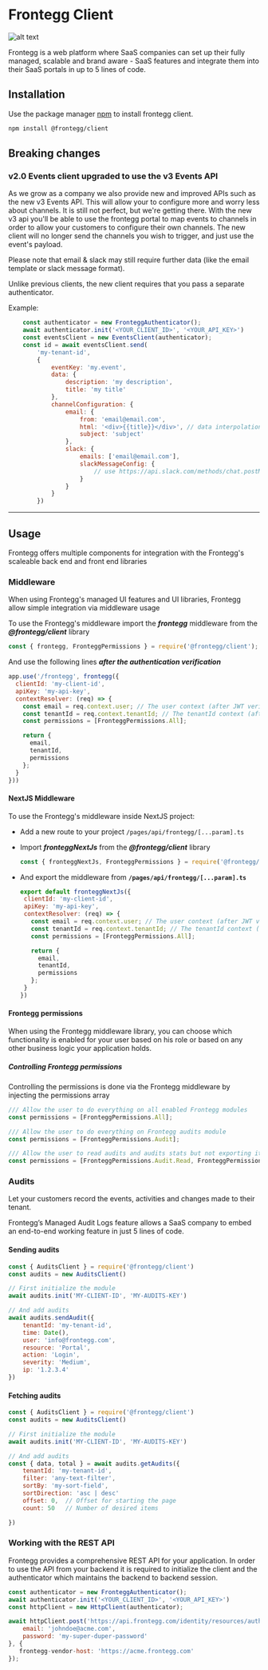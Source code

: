 # Frontegg Client

![alt text](https://fronteggstuff.blob.core.windows.net/frongegg-logos/logo-transparent.png)

Frontegg is a web platform where SaaS companies can set up their fully managed, scalable and brand aware - SaaS features and integrate them into their SaaS portals in up to 5 lines of code.


## Installation

Use the package manager [npm](https://www.npmjs.com/) to install frontegg client.

```bash
npm install @frontegg/client
```

## Breaking changes

### v2.0 Events client upgraded to use the v3 Events API

As we grow as a company we also provide new and improved APIs such as the new v3 Events API.
This will allow your to configure more and worry less about channels. It is still not perfect, but we're getting there.
With the new v3 api you'll be able to use the frontegg portal to map events to channels in order to allow your customers to configure their own channels.
The new client will no longer send the channels you wish to trigger, and just use the event's payload.

Please note that email & slack may still require further data (like the email template or slack message format).

Unlike previous clients, the new client requires that you pass a separate authenticator.

Example: 
```javascript
	const authenticator = new FronteggAuthenticator();
	await authenticator.init('<YOUR_CLIENT_ID>', '<YOUR_API_KEY>')
	const eventsClient = new EventsClient(authenticator);
	const id = await eventsClient.send(
		'my-tenant-id',
		{
			eventKey: 'my.event',
			data: {
				description: 'my description',
				title: 'my title'
			},
			channelConfiguration: {
				email: {
					from: 'email@email.com',
					html: '<div>{{title}}</div>', // data interpolation using the event data
					subject: 'subject'
				},
				slack: {
					emails: ['email@email.com'],
					slackMessageConfig: {
						// use https://api.slack.com/methods/chat.postMessage data format to fill this configuration
					}
				}
			}
		})
```

---
## Usage

Frontegg offers multiple components for integration with the Frontegg's scaleable back end and front end libraries

### Middleware

When using Frontegg's managed UI features and UI libraries, Frontegg allow simple integration via middleware usage

To use the Frontegg's middleware import the ***frontegg*** middleware from the ***@frontegg/client*** library

```javascript
const { frontegg, FronteggPermissions } = require('@frontegg/client');
```

And use the following lines ***after the authentication verification***

```javascript
app.use('/frontegg', frontegg({
  clientId: 'my-client-id',
  apiKey: 'my-api-key',
  contextResolver: (req) => {
    const email = req.context.user; // The user context (after JWT verification)
    const tenantId = req.context.tenantId; // The tenantId context (after JWT verification)
    const permissions = [FronteggPermissions.All];

    return {
      email,
      tenantId,
      permissions
    };
  }
}))
```

#### NextJS Middleware

To use the Frontegg's middleware inside NextJS project: 
 - Add a new route to your project `/pages/api/frontegg/[...param].ts`
 - Import ***fronteggNextJs***  from the ***@frontegg/client*** library

    ```javascript
    const { fronteggNextJs, FronteggPermissions } = require('@frontegg/client');
    ```

 - And export the middleware from **`/pages/api/frontegg/[...param].ts`**

    ```javascript
    export default fronteggNextJs({
     clientId: 'my-client-id',
     apiKey: 'my-api-key',
     contextResolver: (req) => {
       const email = req.context.user; // The user context (after JWT verification)
       const tenantId = req.context.tenantId; // The tenantId context (after JWT verification)
       const permissions = [FronteggPermissions.All];
    
       return {
         email,
         tenantId,
         permissions
       };
     }
    })
    ```


#### Frontegg permissions

When using the Frontegg middleware library, you can choose which functionality is enabled for your user based on his role or based on any other business logic your application holds.

##### Controlling Frontegg permissions

Controlling the permissions is done via the Frontegg middleware by injecting the permissions array

```javascript
/// Allow the user to do everything on all enabled Frontegg modules
const permissions = [FronteggPermissions.All]; 
```

```javascript
/// Allow the user to do everything on Frontegg audits module
const permissions = [FronteggPermissions.Audit]; 
```

```javascript
/// Allow the user to read audits and audits stats but not exporting it
const permissions = [FronteggPermissions.Audit.Read, FronteggPermissions.Audit.Stats]; 
```
### Audits

Let your customers record the events, activities and changes made to their tenant.

Frontegg’s Managed Audit Logs feature allows a SaaS company to embed an end-to-end working feature in just 5 lines of code.


#### Sending audits

```javascript
const { AuditsClient } = require('@frontegg/client')
const audits = new AuditsClient()

// First initialize the module
await audits.init('MY-CLIENT-ID', 'MY-AUDITS-KEY')

// And add audits
await audits.sendAudit({
    tenantId: 'my-tenant-id',
    time: Date(),
    user: 'info@frontegg.com',
    resource: 'Portal',
    action: 'Login',
    severity: 'Medium',
    ip: '1.2.3.4'
})

```

#### Fetching audits

```javascript
const { AuditsClient } = require('@frontegg/client')
const audits = new AuditsClient()

// First initialize the module
await audits.init('MY-CLIENT-ID', 'MY-AUDITS-KEY')

// And add audits
const { data, total } = await audits.getAudits({
    tenantId: 'my-tenant-id',
    filter: 'any-text-filter',
    sortBy: 'my-sort-field',
    sortDirection: 'asc | desc'
    offset: 0,  // Offset for starting the page
    count: 50   // Number of desired items

})

```

### Working with the REST API

Frontegg provides a comprehensive REST API for your application.
In order to use the API from your backend it is required to initialize the client and the 
authenticator which maintains the backend to backend session.

```javascript
const authenticator = new FronteggAuthenticator();
await authenticator.init('<YOUR_CLIENT_ID>', '<YOUR_API_KEY>')
const httpClient = new HttpClient(authenticator);

await httpClient.post('https://api.frontegg.com/identity/resources/auth/v1/user', {
    email: 'johndoe@acme.com',
    password: 'my-super-duper-password'
}, {
   frontegg-vendor-host: 'https://acme.frontegg.com'
});

